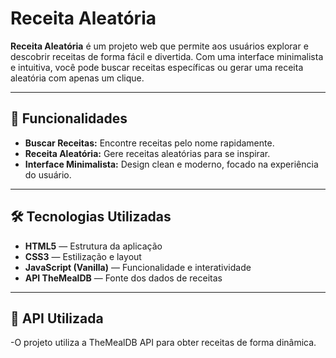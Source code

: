 # Receita Aleatória

**Receita Aleatória** é um projeto web que permite aos usuários explorar e descobrir receitas de forma fácil e divertida. Com uma interface minimalista e intuitiva, você pode buscar receitas específicas ou gerar uma receita aleatória com apenas um clique.

---

## 🚀 Funcionalidades

- **Buscar Receitas:** Encontre receitas pelo nome rapidamente.
- **Receita Aleatória:** Gere receitas aleatórias para se inspirar.
- **Interface Minimalista:** Design clean e moderno, focado na experiência do usuário.

---


## 🛠️ Tecnologias Utilizadas

- **HTML5** — Estrutura da aplicação
- **CSS3** — Estilização e layout
- **JavaScript (Vanilla)** — Funcionalidade e interatividade
- **API TheMealDB** — Fonte dos dados de receitas

---

## 🔗 API Utilizada

-O projeto utiliza a TheMealDB API para obter receitas de forma dinâmica.
